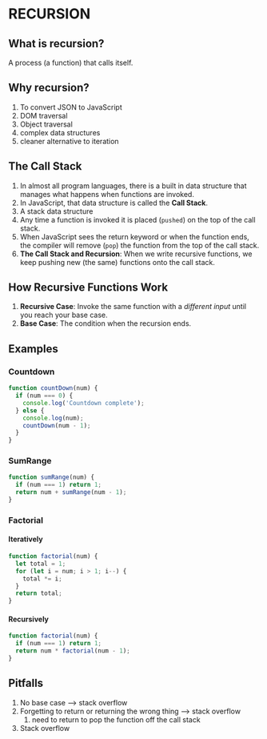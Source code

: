 # RECURSION

## What is recursion?

A process (a function) that calls itself.

## Why recursion?

1. To convert JSON to JavaScript
2. DOM traversal
3. Object traversal
4. complex data structures
5. cleaner alternative to iteration

## The Call Stack

1. In almost all program languages, there is a built in data structure that manages what happens when functions are invoked.
2. In JavaScript, that data structure is called the **Call Stack**.
3. A stack data structure
4. Any time a function is invoked it is placed (`pushed`) on the top of the call stack.
5. When JavaScript sees the return keyword or when the function ends, the compiler will remove (`pop`) the function from the top of the call stack.
6. **The Call Stack and Recursion**: When we write recursive functions, we keep pushing new (the same) functions onto the call stack.

## How Recursive Functions Work

1. **Recursive Case**: Invoke the same function with a _different input_ until you reach your base case.
2. **Base Case**: The condition when the recursion ends.

## Examples

### Countdown

```js
function countDown(num) {
  if (num === 0) {
    console.log('Countdown complete');
  } else {
    console.log(num);
    countDown(num - 1);
  }
}
```

### SumRange

```js
function sumRange(num) {
  if (num === 1) return 1;
  return num + sumRange(num - 1);
}
```

### Factorial

#### Iteratively

```js
function factorial(num) {
  let total = 1;
  for (let i = num; i > 1; i--) {
    total *= i;
  }
  return total;
}
```

#### Recursively

```js
function factorial(num) {
  if (num === 1) return 1;
  return num * factorial(num - 1);
}
```

## Pitfalls

1. No base case --> stack overflow
2. Forgetting to return or returning the wrong thing --> stack overflow
   1. need to return to pop the function off the call stack
3. Stack overflow
